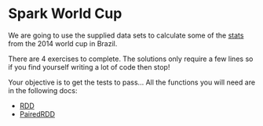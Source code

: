 # Spark World Cup

We are going to use the supplied data sets to calculate 
some of the [stats](https://en.wikipedia.org/wiki/2014_FIFA_World_Cup_statistics) from the 2014 world cup in Brazil.

There are 4 exercises to complete. The solutions only require a few lines so if you find yourself writing a lot
of code then stop!

Your objective is to get the tests to pass... All the functions you will need are in the following docs:
* [RDD](https://spark.apache.org/docs/1.4.1/api/scala/index.html#org.apache.spark.rdd.RDD)
* [PairedRDD](https://spark.apache.org/docs/1.4.1/api/scala/index.html#org.apache.spark.rdd.PairRDDFunctions)